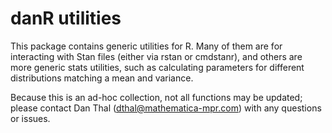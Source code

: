# danR utilities

This package contains generic utilities for R. Many of them are for interacting with Stan files (either via rstan or cmdstanr), and others are more generic stats utilities, such as calculating parameters for different distributions matching a mean and variance.

Because this is an ad-hoc collection, not all functions may be updated; please contact Dan Thal ([dthal\@mathematica-mpr.com](mailto:dthal@mathematica-mpr.com)) with any questions or issues.
